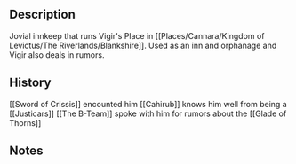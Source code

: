 ## Description
Jovial innkeep that runs Vigir's Place in [[Places/Cannara/Kingdom of Levictus/The Riverlands/Blankshire]]. Used as an inn and orphanage and Vigir also deals in rumors.

## History
[[Sword of Crissis]] encounted him
[[Cahirub]] knows him well from being a [[Justicars]]
[[The B-Team]] spoke with him for rumors about the [[Glade of Thorns]]

## Notes
